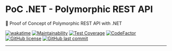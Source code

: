 # PoC .NET - Polymorphic REST API

🔬 Proof of Concept of Polymorphic REST API with .NET

[![wakatime](https://wakatime.com/badge/github/GuilhermeStracini/POC-dotnet-polymorphic-rest-api.svg)](https://wakatime.com/badge/github/GuilhermeStracini/POC-dotnet-polymorphic-rest-api)
[![Maintainability](https://api.codeclimate.com/v1/badges/e5fbd3f04924d0e61c83/maintainability)](https://codeclimate.com/github/GuilhermeStracini/POC-dotnet-polymorphic-rest-api/maintainability)
[![Test Coverage](https://api.codeclimate.com/v1/badges/e5fbd3f04924d0e61c83/test_coverage)](https://codeclimate.com/github/GuilhermeStracini/POC-dotnet-polymorphic-rest-api/test_coverage)
[![CodeFactor](https://www.codefactor.io/repository/github/GuilhermeStracini/POC-dotnet-polymorphic-rest-api/badge)](https://www.codefactor.io/repository/github/GuilhermeStracini/POC-dotnet-polymorphic-rest-api)
[![GitHub license](https://img.shields.io/github/license/GuilhermeStracini/POC-dotnet-polymorphic-rest-api)](https://github.com/GuilhermeStracini/POC-dotnet-polymorphic-rest-api)
[![GitHub last commit](https://img.shields.io/github/last-commit/GuilhermeStracini/POC-dotnet-polymorphic-rest-api)](https://github.com/GuilhermeStracini/POC-dotnet-polymorphic-rest-api)

---
